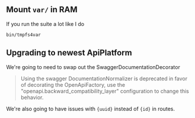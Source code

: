## Mount `var/` in RAM

If you run the suite a lot like I do

    bin/tmpfs4var


## Upgrading to newest ApiPlatform

We're going to need to swap out the SwaggerDocumentationDecorator

> Using the swagger DocumentationNormalizer is deprecated in favor of decorating the OpenApiFactory, use the "openapi.backward_compatibility_layer" configuration to change this behavior.

We're also going to have issues with `{uuid}` instead of `{id}` in routes.

